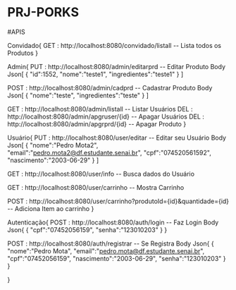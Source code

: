 # PRJ-PORKS
#APIS

Convidado{
 GET : http://localhost:8080/convidado/listall -- Lista todos os Produtos
}




Admin{
 PUT : http://localhost:8080/admin/editarprd -- Editar Produto
 Body Json[
  {
	  "id":1552,
	  "nome":"teste1",
	  "ingredientes":"teste1"
  }
 ]
 
 
 
 
 POST : http://localhost:8080/admin/cadprd -- Cadastrar Produto
 Body Json[
  {
	  "nome":"teste",
	  "ingredientes":"teste"
  }
 ]
 
 
 
 
 GET : http://localhost:8080/admin/listall -- Listar Usuários
 DEL : http://localhost:8080/admin/apgruser/{id} -- Apagar Usuários
 DEL : http://localhost:8080/admin/apgrprd/{id} -- Apagar Produto
}


Usuário{
  PUT : http://localhost:8080/user/editar -- Editar seu Usuário
  Body Json[
    {
	    "nome":"Pedro Mota2",
	    "email":"pedro.mota2@df.estudante.senai.br",
	    "cpf":"074520561592",
	    "nascimento":"2003-06-29"
    }
  ]
  
  
  
  
  GET : http://localhost:8080/user/info -- Busca dados do Usuário
  
  GET : http://localhost:8080/user/carrinho -- Mostra Carrinho
  
  POST :  http://localhost:8080/user/carrinho?produtoId={id}&quantidade={id} -- Adiciona Item ao carrinho
}

Autenticação{
  POST : http://localhost:8080/auth/login -- Faz Login
   Body Json{
    {
	    "cpf":"07452056159",
	    "senha":"123010203"
    }
   }
   
   
   
   POST : http://localhost:8080/auth/registrar -- Se Registra
   Body Json{
    {
	    "nome":"Pedro Mota",
	    "email":"pedro.mota@df.estudante.senai.br",
	    "cpf":"07452056159",
	    "nascimento":"2003-06-29",
	    "senha":"123010203"
    }
   }
   
   
}
